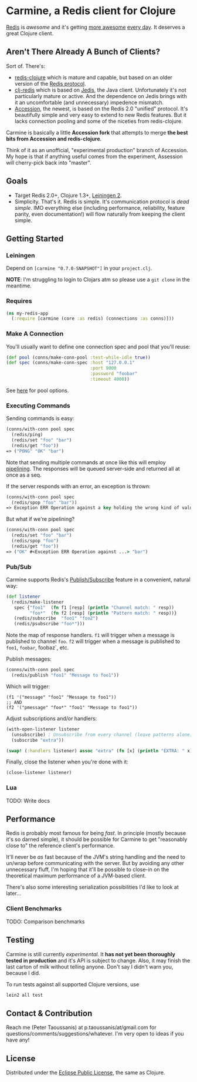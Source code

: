 # Carmine, a Redis client for Clojure

[Redis](http://www.redis.io/) is _awesome_ and it's getting [more awesome](http://www.redis.io/commands/eval) [every day](http://redis.io/topics/cluster-spec). It deserves a great Clojure client.

## Aren't There Already A Bunch of Clients?

Sort of. There's:

 * [redis-clojure](https://github.com/tavisrudd/redis-clojure) which is mature and capable, but based on an older version of the [Redis protocol](http://redis.io/topics/protocol).
 * [clj-redis](https://github.com/mmcgrana/clj-redis) which is based on [Jedis](https://github.com/xetorthio/jedis), the Java client. Unfortunately it's not particularly mature or active. And the dependence on Jedis brings with it an uncomfortable (and unnecessary) impedence mismatch.
 * [Accession](https://github.com/abedra/accession), the newest, is based on the Redis 2.0 "unified" protocol. It's beautifully simple and very easy to extend to new Redis features. But it lacks connection pooling and some of the niceties from redis-clojure.

Carmine is basically a little **Accession fork** that attempts to merge **the best bits from Accession and redis-clojure**.

Think of it as an unofficial, "experimental production" branch of Accession. My hope is that if anything useful comes from the experiment, Assession will cherry-pick back into "master".

## Goals

 * Target Redis 2.0+, Clojure 1.3+, [Leiningen 2](https://github.com/technomancy/leiningen/wiki/Upgrading).
 * Simplicity. That's it. Redis is simple. It's communication protocol is _dead simple_. IMO everything else (including performance, reliability, feature parity, even documentation!) will flow naturally from keeping the client simple.

## Getting Started

### Leiningen

Depend on `[carmine "0.7.0-SNAPSHOT"]` in your `project.clj`.

**NOTE**: I'm struggling to login to Clojars atm so please use a `git clone` in the meantime.

### Requires

```clojure
(ns my-redis-app
  (:require [carmine (core :as redis) (connections :as conns)]))
```

### Make A Connection

You'll usually want to define one connection spec and pool that you'll reuse:

```clojure
(def pool (conns/make-conn-pool :test-while-idle true))
(def spec (conns/make-conn-spec :host "127.0.0.1"
                                :port 9000
                                :password "foobar"
                                :timeout 4000))
```

See [here](http://commons.apache.org/pool/apidocs/org/apache/commons/pool/impl/GenericKeyedObjectPool.html) for pool options.

### Executing Commands

Sending commands is easy:

```clojure
(conns/with-conn pool spec
  (redis/ping)
  (redis/set "foo" "bar")
  (redis/get "foo"))
=> ("PONG" "OK" "bar")
```

Note that sending multiple commands at once like this will employ [pipelining](http://redis.io/topics/pipelining). The responses will be queued server-side and returned all at once as a seq.

If the server responds with an error, an exception is thrown:

```clojure
(conns/with-conn pool spec
  (redis/spop "foo" "bar"))
=> Exception ERR Operation against a key holding the wrong kind of value
```

But what if we're pipelining?

```clojure
(conns/with-conn pool spec
  (redis/set "foo" "bar")
  (redis/spop "foo")
  (redis/get "foo"))
=> ("OK" #<Exception ERR Operation against ...> "bar")
```

### Pub/Sub

Carmine supports Redis's [Publish/Subscribe](http://redis.io/topics/pubsub) feature in a convenient, natural way:

```clojure
(def listener
  (redis/make-listener
   spec {"foo1"  (fn f1 [resp] (println "Channel match: " resp))
         "foo*"  (fn f2 [resp] (println "Pattern match: " resp))}
   (redis/subscribe  "foo1" "foo2")
   (redis/psubscribe "foo*")))
```

Note the map of response handlers. `f1` will trigger when a message is published to channel `foo`. `f2` will trigger when a message is published to `foo1`, `foobar`, foobaz`, etc.

Publish messages:

```clojure
(conns/with-conn pool spec
  (redis/publish "foo1" "Message to foo1"))
```

Which will trigger:

```
(f1 '("message" "foo1" "Message to foo1"))
;; AND
(f2 '("pmessage" "foo*" "foo1" "Message to foo1"))
```

Adjust subscriptions and/or handlers:

```clojure
(with-open-listener listener
  (unsubscribe) ; Unsubscribe from every channel (leave patterns alone)
  (subscribe "extra"))

(swap! (:handlers listener) assoc "extra" (fn [x] (println "EXTRA: " x)))
```

Finally, close the listener when you're done with it:

```clojure
(close-listener listener)
```

### Lua

TODO: Write docs

## Performance

Redis is probably most famous for being _fast_. In principle (mostly because it's so darned simple), it should be possible for Carmine to get "reasonably close to" the reference client's performance.

It'll never be _as_ fast because of the JVM's string handling and the need to un/wrap before communicating with the server. But by avoiding any other unnecessary fluff, I'm hoping that it'll be possible to close-in on the theoretical maximum performance of a JVM-based client.

There's also some interesting serialization possibilities I'd like to look at later...

### Client Benchmarks

TODO: Comparison benchmarks

## Testing

Carmine is still currently *experimental*. It **has not yet been thoroughly tested in production** and it's API is subject to change. Also, it may finish the last carton of milk without telling anyone. Don't say I didn't warn you, because I did.

To run tests against all supported Clojure versions, use
```bash
lein2 all test
```

## Contact & Contribution

Reach me (Peter Taoussanis) at p.taoussanis/at/gmail.com for questions/comments/suggestions/whatever. I'm very open to ideas if you have any!

## License

Distributed under the [Eclipse Public License](http://www.eclipse.org/legal/epl-v10.html), the same as Clojure.
